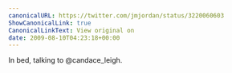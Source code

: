 ```yaml
---
canonicalURL: https://twitter.com/jmjordan/status/3220060603
ShowCanonicalLink: true
CanonicalLinkText: View original on
date: 2009-08-10T04:23:18+00:00
---
```

In bed, talking to @candace_leigh.